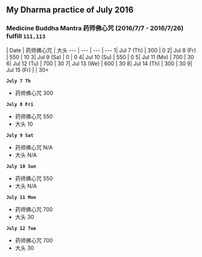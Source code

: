 ## My Dharma practice of July 2016 
### Medicine Buddha Mantra 药师佛心咒 (2016/7/7 - 2016/7/26) fulfill `111,113`


 | Date  | 药师佛心咒  | 大头
--- | ---  | --- | ---
1| Jul 7 (Th) | 300  | 0
2| Jul 8 (Fr) | 550  | 10
3| Jul 9 (Sa) | 0  | 0
4| Jul 10 (Su) | 550   | 0
5| Jul 11 (Mo) |  700  | 30
6| Jul 12 (Tu) |  700  | 30
7| Jul 13 (We) |  600  | 30
8| Jul 14 (Th) |  300  | 30
9| Jul 15 (Fr) |    | 30+
    

__`July 7 Th`__
- 药师佛心咒 300

__`July 8 Fri`__
- 药师佛心咒 550
- 大头 10

__`July 9 Sat`__
- 药师佛心咒 N/A
- 大头 N/A

__`July 10 Sun`__
- 药师佛心咒 550
- 大头 N/A

__`July 11 Mon`__
- 药师佛心咒 700
- 大头 30

__`July 12 Tue`__
- 药师佛心咒 700
- 大头 30






